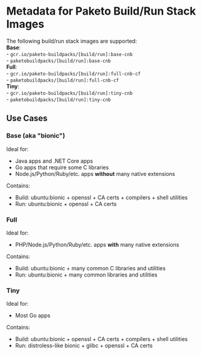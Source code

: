 # Metadata for Paketo Build/Run Stack Images

The following build/run stack images are supported:  
**Base**:  
	- `gcr.io/paketo-buildpacks/[build/run]:base-cnb`  
	- `paketobuildpacks/[build/run]:base-cnb`  
**Full**:   
	- `gcr.io/paketo-buildpacks/[build/run]:full-cnb-cf`   
	- `paketobuildpacks/[build/run]:full-cnb-cf`  
**Tiny**:  
	- `gcr.io/paketo-buildpacks/[build/run]:tiny-cnb`  
	- `paketobuildpacks/[build/run]:tiny-cnb` 

## Use Cases


### Base (aka "bionic")  
Ideal for:
- Java apps and .NET Core apps
- Go apps that require some C libraries
- Node.js/Python/Ruby/etc. apps **without** many native extensions 

Contains:
- Build: ubuntu:bionic + openssl + CA certs + compilers + shell utilities
- Run: ubuntu:bionic + openssl + CA certs

### Full
Ideal for:
- PHP/Node.js/Python/Ruby/etc. apps **with** many native extensions

Contains:
- Build: ubuntu:bionic + many common C libraries and utilities
- Run: ubuntu:bionic + many common libraries and utilities

### Tiny
Ideal for:
- Most Go apps

Contains:
- Build: ubuntu:bionic + openssl + CA certs + compilers + shell utilities
- Run: distroless-like bionic + glibc + openssl + CA certs
